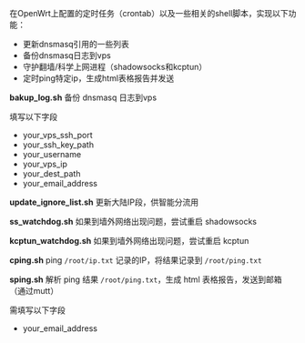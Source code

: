 在OpenWrt上配置的定时任务（crontab）以及一些相关的shell脚本，实现以下功能：

- 更新dnsmasq引用的一些列表
- 备份dnsmasq日志到vps
- 守护翻墙/科学上网进程（shadowsocks和kcptun）
- 定时ping特定ip，生成html表格报告并发送

**bakup_log.sh**
备份 dnsmasq 日志到vps

填写以下字段
- your_vps_ssh_port
- your_ssh_key_path
- your_username
- your_vps_ip
- your_dest_path
- your_email_address

**update_ignore_list.sh**
更新大陆IP段，供智能分流用

**ss_watchdog.sh**
如果到墙外网络出现问题，尝试重启 shadowsocks

**kcptun_watchdog.sh**
如果到墙外网络出现问题，尝试重启 kcptun

**cping.sh**
ping `/root/ip.txt` 记录的IP，将结果记录到 `/root/ping.txt`

**sping.sh**
解析 ping 结果 `/root/ping.txt`，生成 html 表格报告，发送到邮箱（通过mutt）

需填写以下字段
- your_email_address
